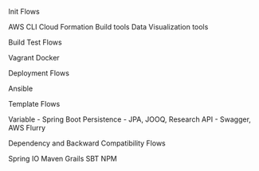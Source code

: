 Init Flows 

AWS CLI 
Cloud Formation 
Build tools 
Data Visualization tools 


Build Test Flows 

Vagrant 
Docker 


Deployment Flows 

Ansible 


Template Flows 

Variable - Spring Boot 
Persistence - JPA, JOOQ, Research 
API - Swagger, AWS Flurry 

Dependency and Backward Compatibility Flows 

Spring IO 
Maven 
Grails 
SBT 
NPM 

